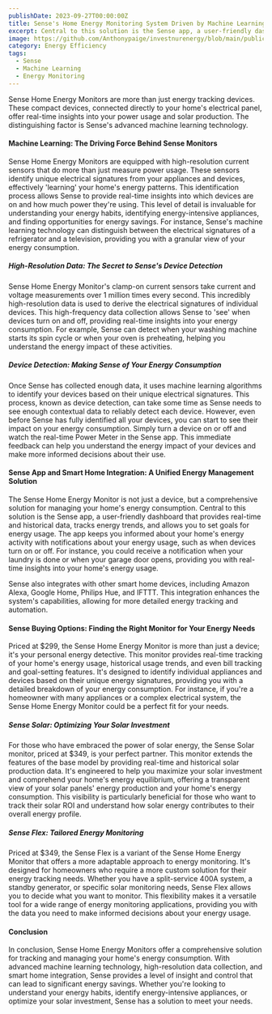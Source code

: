 ```yaml
---
publishDate: 2023-09-27T00:00:00Z
title: Sense's Home Energy Monitoring System Driven by Machine Learning
excerpt: Central to this solution is the Sense app, a user-friendly dashboard that provides real-time and historical data, tracks energy trends, and allows you to set goals for energy usage.
image: https://github.com/Anthonypaige/investnurenergy/blob/main/public/images/cover-art/SED-4-cover-art.jpg?raw=true
category: Energy Efficiency
tags:
  - Sense
  - Machine Learning
  - Energy Monitoring
---
```


Sense Home Energy Monitors are more than just energy tracking devices. These compact devices, connected directly to your home's electrical panel, offer real-time insights into your power usage and solar production. The distinguishing factor is Sense's advanced machine learning technology.

#### **Machine Learning: The Driving Force Behind Sense Monitors**

Sense Home Energy Monitors are equipped with high-resolution current sensors that do more than just measure power usage. These sensors identify unique electrical signatures from your appliances and devices, effectively 'learning' your home's energy patterns. This identification process allows Sense to provide real-time insights into which devices are on and how much power they're using. This level of detail is invaluable for understanding your energy habits, identifying energy-intensive appliances, and finding opportunities for energy savings. For instance, Sense's machine learning technology can distinguish between the electrical signatures of a refrigerator and a television, providing you with a granular view of your energy consumption.

##### **High-Resolution Data: The Secret to Sense's Device Detection**

Sense Home Energy Monitor's clamp-on current sensors take current and voltage measurements over 1 million times every second. This incredibly high-resolution data is used to derive the electrical signatures of individual devices. This high-frequency data collection allows Sense to 'see' when devices turn on and off, providing real-time insights into your energy consumption. For example, Sense can detect when your washing machine starts its spin cycle or when your oven is preheating, helping you understand the energy impact of these activities.

##### **Device Detection: Making Sense of Your Energy Consumption**

Once Sense has collected enough data, it uses machine learning algorithms to identify your devices based on their unique electrical signatures. This process, known as device detection, can take some time as Sense needs to see enough contextual data to reliably detect each device. However, even before Sense has fully identified all your devices, you can start to see their impact on your energy consumption. Simply turn a device on or off and watch the real-time Power Meter in the Sense app. This immediate feedback can help you understand the energy impact of your devices and make more informed decisions about their use.

#### **Sense App and Smart Home Integration: A Unified Energy Management Solution**

The Sense Home Energy Monitor is not just a device, but a comprehensive solution for managing your home's energy consumption. Central to this solution is the Sense app, a user-friendly dashboard that provides real-time and historical data, tracks energy trends, and allows you to set goals for energy usage. The app keeps you informed about your home's energy activity with notifications about your energy usage, such as when devices turn on or off. For instance, you could receive a notification when your laundry is done or when your garage door opens, providing you with real-time insights into your home's energy usage.

Sense also integrates with other smart home devices, including Amazon Alexa, Google Home, Philips Hue, and IFTTT. This integration enhances the system's capabilities, allowing for more detailed energy tracking and automation.

#### **Sense Buying Options: Finding the Right Monitor for Your Energy Needs**

Priced at $299, the Sense Home Energy Monitor is more than just a device; it's your personal energy detective. This monitor provides real-time tracking of your home's energy usage, historical usage trends, and even bill tracking and goal-setting features. It's designed to identify individual appliances and devices based on their unique energy signatures, providing you with a detailed breakdown of your energy consumption. For instance, if you're a homeowner with many appliances or a complex electrical system, the Sense Home Energy Monitor could be a perfect fit for your needs.

##### **Sense Solar: Optimizing Your Solar Investment**

For those who have embraced the power of solar energy, the Sense Solar monitor, priced at $349, is your perfect partner. This monitor extends the features of the base model by providing real-time and historical solar production data. It's engineered to help you maximize your solar investment and comprehend your home's energy equilibrium, offering a transparent view of your solar panels' energy production and your home's energy consumption. This visibility is particularly beneficial for those who want to track their solar ROI and understand how solar energy contributes to their overall energy profile.

##### **Sense Flex: Tailored Energy Monitoring**

Priced at $349, the Sense Flex is a variant of the Sense Home Energy Monitor that offers a more adaptable approach to energy monitoring. It's designed for homeowners who require a more custom solution for their energy tracking needs. Whether you have a split-service 400A system, a standby generator, or specific solar monitoring needs, Sense Flex allows you to decide what you want to monitor. This flexibility makes it a versatile tool for a wide range of energy monitoring applications, providing you with the data you need to make informed decisions about your energy usage.

#### **Conclusion**

In conclusion, Sense Home Energy Monitors offer a comprehensive solution for tracking and managing your home's energy consumption. With advanced machine learning technology, high-resolution data collection, and smart home integration, Sense provides a level of insight and control that can lead to significant energy savings. Whether you're looking to understand your energy habits, identify energy-intensive appliances, or optimize your solar investment, Sense has a solution to meet your needs.
